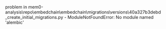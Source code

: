 problem in mem0-analysis\repo\embedchain\embedchain\migrations\versions\40a327b3debd_create_initial_migrations.py - ModuleNotFoundError: No module named 'alembic'
